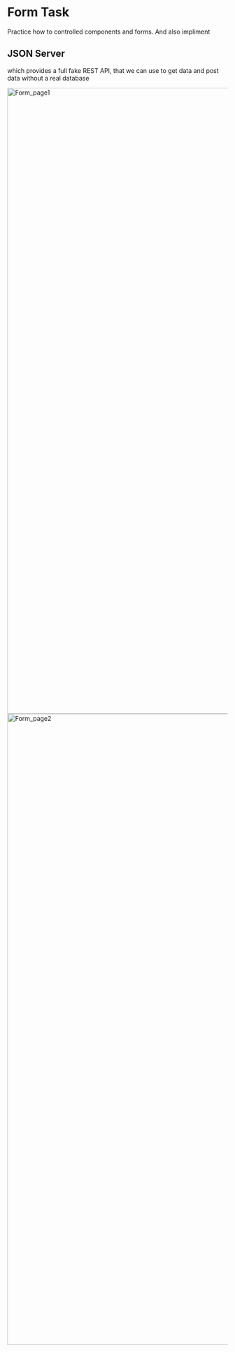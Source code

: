 # Form Task

Practice how to controlled components and forms. And also impliment

## JSON Server

which provides a full fake REST API, that we can use to get data and post data without a real database

<img width="1428" alt="Form_page1" src="https://user-images.githubusercontent.com/18310367/145824484-34ff8f43-208e-48bc-9090-c2518d5fd2f2.png">
<img width="1440" alt="Form_page2" src="https://user-images.githubusercontent.com/18310367/145824513-13a75731-85f7-4148-a88f-b6dd33c4220e.png">
